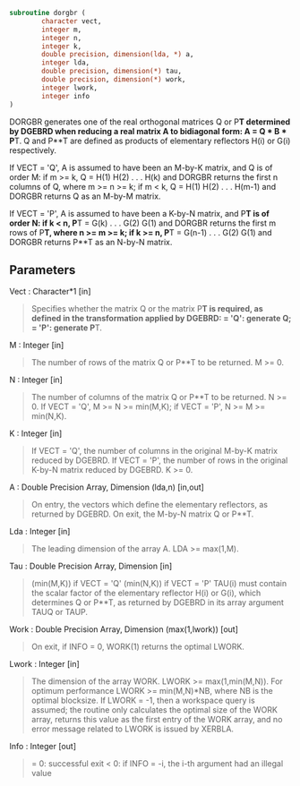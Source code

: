 ```fortran
subroutine dorgbr (
		character vect,
		integer m,
		integer n,
		integer k,
		double precision, dimension(lda, *) a,
		integer lda,
		double precision, dimension(*) tau,
		double precision, dimension(*) work,
		integer lwork,
		integer info
)
```

 DORGBR generates one of the real orthogonal matrices Q or P**T
 determined by DGEBRD when reducing a real matrix A to bidiagonal
 form: A = Q * B * P**T.  Q and P**T are defined as products of
 elementary reflectors H(i) or G(i) respectively.

 If VECT = 'Q', A is assumed to have been an M-by-K matrix, and Q
 is of order M:
 if m >= k, Q = H(1) H(2) . . . H(k) and DORGBR returns the first n
 columns of Q, where m >= n >= k;
 if m < k, Q = H(1) H(2) . . . H(m-1) and DORGBR returns Q as an
 M-by-M matrix.

 If VECT = 'P', A is assumed to have been a K-by-N matrix, and P**T
 is of order N:
 if k < n, P**T = G(k) . . . G(2) G(1) and DORGBR returns the first m
 rows of P**T, where n >= m >= k;
 if k >= n, P**T = G(n-1) . . . G(2) G(1) and DORGBR returns P**T as
 an N-by-N matrix.

## Parameters
Vect : Character*1 [in]
> Specifies whether the matrix Q or the matrix P**T is
> required, as defined in the transformation applied by DGEBRD:
> = 'Q':  generate Q;
> = 'P':  generate P**T.

M : Integer [in]
> The number of rows of the matrix Q or P**T to be returned.
> M >= 0.

N : Integer [in]
> The number of columns of the matrix Q or P**T to be returned.
> N >= 0.
> If VECT = 'Q', M >= N >= min(M,K);
> if VECT = 'P', N >= M >= min(N,K).

K : Integer [in]
> If VECT = 'Q', the number of columns in the original M-by-K
> matrix reduced by DGEBRD.
> If VECT = 'P', the number of rows in the original K-by-N
> matrix reduced by DGEBRD.
> K >= 0.

A : Double Precision Array, Dimension (lda,n) [in,out]
> On entry, the vectors which define the elementary reflectors,
> as returned by DGEBRD.
> On exit, the M-by-N matrix Q or P**T.

Lda : Integer [in]
> The leading dimension of the array A. LDA >= max(1,M).

Tau : Double Precision Array, Dimension [in]
> (min(M,K)) if VECT = 'Q'
> (min(N,K)) if VECT = 'P'
> TAU(i) must contain the scalar factor of the elementary
> reflector H(i) or G(i), which determines Q or P**T, as
> returned by DGEBRD in its array argument TAUQ or TAUP.

Work : Double Precision Array, Dimension (max(1,lwork)) [out]
> On exit, if INFO = 0, WORK(1) returns the optimal LWORK.

Lwork : Integer [in]
> The dimension of the array WORK. LWORK >= max(1,min(M,N)).
> For optimum performance LWORK >= min(M,N)*NB, where NB
> is the optimal blocksize.
> If LWORK = -1, then a workspace query is assumed; the routine
> only calculates the optimal size of the WORK array, returns
> this value as the first entry of the WORK array, and no error
> message related to LWORK is issued by XERBLA.

Info : Integer [out]
> = 0:  successful exit
> < 0:  if INFO = -i, the i-th argument had an illegal value

